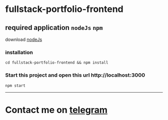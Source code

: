 # fullstack-portfolio-frontend
## required application `nodeJs` `npm`
download [nodeJs](https://nodejs.org)
### installation
```
cd fullstack-portfolio-frontend && npm install
```

### Start this project and open this url http://localhost:3000
```
npm start
```



***
# Contact me on [telegram](https://t.me/tim_coder)
